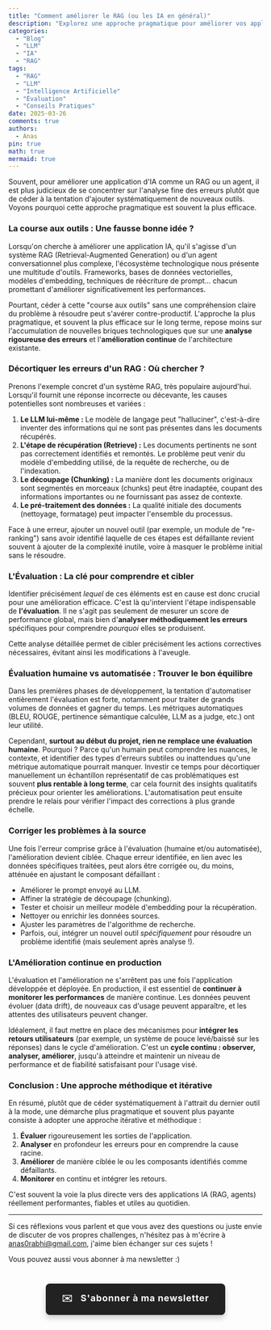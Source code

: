 ```yaml
---
title: "Comment améliorer le RAG (ou les IA en général)"
description: "Explorez une approche pragmatique pour améliorer vos applications IA (RAG, agents) en privilégiant l'analyse rigoureuse des erreurs plutôt que l'ajout systématique de nouveaux outils."
categories:
  - "Blog"
  - "LLM"
  - "IA"
  - "RAG"
tags:
  - "RAG"
  - "LLM"
  - "Intelligence Artificielle"
  - "Évaluation"
  - "Conseils Pratiques"
date: 2025-03-26
comments: true
authors:
  - Anas
pin: true
math: true
mermaid: true
---
```


Souvent, pour améliorer une application d'IA comme un RAG ou un agent, il est plus judicieux de se concentrer sur l'analyse fine des erreurs plutôt que de céder à la tentation d'ajouter systématiquement de nouveaux outils. Voyons pourquoi cette approche pragmatique est souvent la plus efficace.

### La course aux outils : Une fausse bonne idée ?

Lorsqu'on cherche à améliorer une application IA, qu'il s'agisse d'un système RAG (Retrieval-Augmented Generation) ou d'un agent conversationnel plus complexe, l'écosystème technologique nous présente une multitude d'outils. Frameworks, bases de données vectorielles, modèles d'embedding, techniques de réécriture de prompt... chacun promettant d'améliorer significativement les performances.

Pourtant, céder à cette "course aux outils" sans une compréhension claire du problème à résoudre peut s'avérer contre-productif. L'approche la plus pragmatique, et souvent la plus efficace sur le long terme, repose moins sur l'accumulation de nouvelles briques technologiques que sur une **analyse rigoureuse des erreurs** et l'**amélioration continue** de l'architecture existante.

<!-- more -->

### Décortiquer les erreurs d'un RAG : Où chercher ?

Prenons l'exemple concret d'un système RAG, très populaire aujourd'hui. Lorsqu'il fournit une réponse incorrecte ou décevante, les causes potentielles sont nombreuses et variées :

1.  **Le LLM lui-même :** Le modèle de langage peut "halluciner", c'est-à-dire inventer des informations qui ne sont pas présentes dans les documents récupérés.
2.  **L'étape de récupération (Retrieve) :** Les documents pertinents ne sont pas correctement identifiés et remontés. Le problème peut venir du modèle d'embedding utilisé, de la requête de recherche, ou de l'indexation.
3.  **Le découpage (Chunking) :** La manière dont les documents originaux sont segmentés en morceaux (chunks) peut être inadaptée, coupant des informations importantes ou ne fournissant pas assez de contexte.
4.  **Le pré-traitement des données :** La qualité initiale des documents (nettoyage, formatage) peut impacter l'ensemble du processus.

Face à une erreur, ajouter un nouvel outil (par exemple, un module de "re-ranking") sans avoir identifié laquelle de ces étapes est défaillante revient souvent à ajouter de la complexité inutile, voire à masquer le problème initial sans le résoudre.

### L'Évaluation : La clé pour comprendre et cibler

Identifier précisément *lequel* de ces éléments est en cause est donc crucial pour une amélioration efficace. C'est là qu'intervient l'étape indispensable de **l'évaluation**. Il ne s'agit pas seulement de mesurer un score de performance global, mais bien d'**analyser méthodiquement les erreurs** spécifiques pour comprendre *pourquoi* elles se produisent.

Cette analyse détaillée permet de cibler précisément les actions correctives nécessaires, évitant ainsi les modifications à l'aveugle.

### Évaluation humaine vs automatisée : Trouver le bon équilibre

Dans les premières phases de développement, la tentation d'automatiser entièrement l'évaluation est forte, notamment pour traiter de grands volumes de données et gagner du temps. Les métriques automatiques (BLEU, ROUGE, pertinence sémantique calculée, LLM as a judge, etc.) ont leur utilité.

Cependant, **surtout au début du projet, rien ne remplace une évaluation humaine**. Pourquoi ? Parce qu'un humain peut comprendre les nuances, le contexte, et identifier des types d'erreurs subtiles ou inattendues qu'une métrique automatique pourrait manquer. Investir ce temps pour décortiquer manuellement un échantillon représentatif de cas problématiques est souvent **plus rentable à long terme**, car cela fournit des insights qualitatifs précieux pour orienter les améliorations. L'automatisation peut ensuite prendre le relais pour vérifier l'impact des corrections à plus grande échelle.

### Corriger les problèmes à la source

Une fois l'erreur comprise grâce à l'évaluation (humaine et/ou automatisée), l'amélioration devient ciblée. Chaque erreur identifiée, en lien avec les données spécifiques traitées, peut alors être corrigée ou, du moins, atténuée en ajustant le composant défaillant :

*   Améliorer le prompt envoyé au LLM.
*   Affiner la stratégie de découpage (chunking).
*   Tester et choisir un meilleur modèle d'embedding pour la récupération.
*   Nettoyer ou enrichir les données sources.
*   Ajuster les paramètres de l'algorithme de recherche.
*   Parfois, oui, intégrer un nouvel outil *spécifiquement* pour résoudre un problème identifié (mais seulement après analyse !).

### L'Amélioration continue en production

L'évaluation et l'amélioration ne s'arrêtent pas une fois l'application développée et déployée. En production, il est essentiel de **continuer à monitorer les performances** de manière continue. Les données peuvent évoluer (data drift), de nouveaux cas d'usage peuvent apparaître, et les attentes des utilisateurs peuvent changer.

Idéalement, il faut mettre en place des mécanismes pour **intégrer les retours utilisateurs** (par exemple, un système de pouce levé/baissé sur les réponses) dans le cycle d'amélioration. C'est un **cycle continu : observer, analyser, améliorer**, jusqu'à atteindre et maintenir un niveau de performance et de fiabilité satisfaisant pour l'usage visé.

### Conclusion : Une approche méthodique et itérative

En résumé, plutôt que de céder systématiquement à l'attrait du dernier outil à la mode, une démarche plus pragmatique et souvent plus payante consiste à adopter une approche itérative et méthodique :

1.  **Évaluer** rigoureusement les sorties de l'application.
2.  **Analyser** en profondeur les erreurs pour en comprendre la cause racine.
3.  **Améliorer** de manière ciblée le ou les composants identifiés comme défaillants.
4.  **Monitorer** en continu et intégrer les retours.

C'est souvent la voie la plus directe vers des applications IA (RAG, agents) réellement performantes, fiables et utiles au quotidien.

---------

Si ces réflexions vous parlent et que vous avez des questions ou juste envie de discuter de vos propres challenges, n'hésitez pas à m'écrire à anas0rabhi@gmail.com, j'aime bien échanger sur ces sujets !

Vous pouvez aussi vous abonner à ma newsletter :)

<div style="text-align: center; margin: 40px 0;">
  <a href="https://anas-ai.kit.com/d8b1a255cc" target="_blank" style="display: inline-block; background-color: #222222; color: #ffffff; font-weight: bold; padding: 16px 32px; text-decoration: none; border-radius: 8px; font-size: 18px; letter-spacing: 0.8px; box-shadow: 0 6px 12px rgba(0, 0, 0, 0.2); transition: all 0.3s ease; border: none;">
    <span style="margin-right: 10px;">✉️</span> S'abonner à ma newsletter
  </a>
</div>
